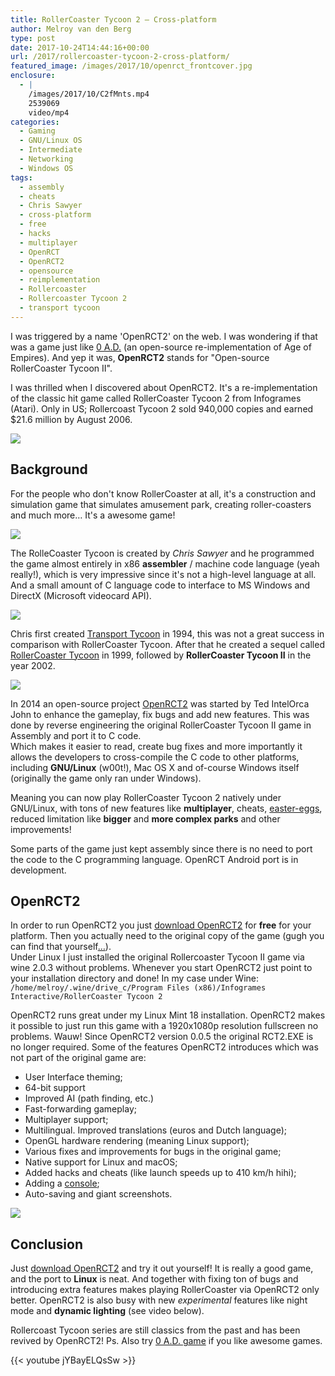 ```yaml
---
title: RollerCoaster Tycoon 2 – Cross-platform
author: Melroy van den Berg
type: post
date: 2017-10-24T14:44:16+00:00
url: /2017/rollercoaster-tycoon-2-cross-platform/
featured_image: /images/2017/10/openrct_frontcover.jpg
enclosure:
  - |
    /images/2017/10/C2fMnts.mp4
    2539069
    video/mp4
categories:
  - Gaming
  - GNU/Linux OS
  - Intermediate
  - Networking
  - Windows OS
tags:
  - assembly
  - cheats
  - Chris Sawyer
  - cross-platform
  - free
  - hacks
  - multiplayer
  - OpenRCT
  - OpenRCT2
  - opensource
  - reimplementation
  - Rollercoaster
  - Rollercoaster Tycoon 2
  - transport tycoon
---
```


I was triggered by a name 'OpenRCT2' on the web. I was wondering if that was a game just like [0 A.D.](https://play0ad.com/) (an open-source re-implementation of Age of Empires). And yep it was, **OpenRCT2** stands for "Open-source RollerCoaster Tycoon II".

I was thrilled when I discovered about OpenRCT2. It's a re-implementation of the classic hit game called RollerCoaster Tycoon 2 from Infogrames (Atari). Only in US; Rollercoast Tycoon 2 sold 940,000 copies and earned $21.6 million by August 2006.

![](/images/2017/10/roller_coaster_tycoon_2.png)

## Background

For the people who don't know RollerCoaster at all, it's a construction and simulation game that simulates amusement park, creating roller-coasters and much more&#8230; It's a awesome game!

![](/images/2017/10/chris-sawyer.jpg)

The RolleCoaster Tycoon is created by _Chris Sawyer_ and he programmed the game almost entirely in x86 **assembler** / machine code language (yeah really!), which is very impressive since it's not a high-level language at all. And a small amount of C language code to interface to MS Windows and DirectX (Microsoft videocard API).

![](/images/2017/10/Rollercoaster_Tycoon_logo.png)

Chris first created [Transport Tycoon](http://www.transporttycoon.com/) in 1994, this was not a great success in comparison with RollerCoaster Tycoon. After that he created a sequel called [RollerCoaster Tycoon](http://www.chrissawyergames.com/info.htm) in 1999, followed by **RollerCoaster Tycoon II** in the year 2002.

![](/images/2017/10/openrct.png)

In 2014 an open-source project [OpenRCT2](https://openrct2.org/) was started by Ted IntelOrca John to enhance the gameplay, fix bugs and add new features. This was done by reverse engineering the original RollerCoaster Tycoon II game in Assembly and port it to C code.  
Which makes it easier to read, create bug fixes and more importantly it allows the developers to cross-compile the C code to other platforms, including **GNU/Linux** (w00t!), Mac OS X and of-course Windows itself (originally the game only ran under Windows).

Meaning you can now play RollerCoaster Tycoon 2 natively under GNU/Linux, with tons of new features like **multiplayer**, cheats, [easter-eggs](https://github.com/OpenRCT2/OpenRCT2/wiki/Easter-Eggs), reduced limitation like **bigger** and **more complex parks** and other improvements!

Some parts of the game just kept assembly since there is no need to port the code to the C programming language. OpenRCT Android port is in development.

## OpenRCT2

In order to run OpenRCT2 you just [download OpenRCT2](https://openrct2.org/downloads) for **free** for your platform. Then you actually need to the original copy of the game (gugh you can find that yourself[&#8230;](https://1337x.to/torrent/1015897/Rollercoaster-Tycoon-2-GOG-com/)).  
Under Linux I just installed the original Rollercoaster Tycoon II game via wine 2.0.3 without problems. Whenever you start OpenRCT2 just point to your installation directory and done! In my case under Wine: `/home/melroy/.wine/drive_c/Program Files (x86)/Infogrames Interactive/RollerCoaster Tycoon 2`

OpenRCT2 runs great under my Linux Mint 18 installation. OpenRCT2 makes it possible to just run this game with a 1920x1080p resolution fullscreen no problems. Wauw! Since OpenRCT2 version 0.0.5 the original RCT2.EXE is no longer required. Some of the features OpenRCT2 introduces which was not part of the original game are:

- User Interface theming;
- 64-bit support
- Improved AI (path finding, etc.)
- Fast-forwarding gameplay;
- Multiplayer support;
- Multilingual. Improved translations (euros and Dutch language);
- OpenGL hardware rendering (meaning Linux support);
- Various fixes and improvements for bugs in the original game;
- Native support for Linux and macOS;
- Added hacks and cheats (like launch speeds up to 410 km/h hihi);
- Adding a [console](https://github.com/OpenRCT2/OpenRCT2/wiki/Console);
- Auto-saving and giant screenshots.

![](/images/2017/10/openrct2.png)

## Conclusion

Just [download OpenRCT2](https://openrct2.org/downloads) and try it out yourself! It is really a good game, and the port to **Linux** is neat. And together with fixing ton of bugs and introducing extra features makes playing RollerCoaster via OpenRCT2 only better. OpenRCT2 is also busy with new _experimental_ features like night mode and **dynamic lighting** (see video below).

Rollercoast Tycoon series are still classics from the past and has been revived by OpenRCT2! Ps. Also try [0 A.D. game](https://play0ad.com/download/) if you like awesome games.

{{< youtube jYBayELQsSw  >}}
